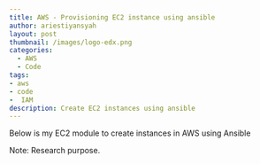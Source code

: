 ```yaml
---
title: AWS - Provisioning EC2 instance using ansible
author: ariestiyansyah
layout: post
thumbnail: /images/logo-edx.png
categories:
  - AWS
  - Code
tags:
- aws
- code
-  IAM
description: Create EC2 instances using ansible
---
```


Below is my EC2 module to create instances in AWS using Ansible

<script src="https://gist.github.com/ariestiyansyah/5cd18a75c303ff5f03ee.js"></script>

Note: Research purpose.